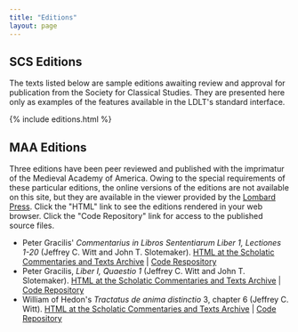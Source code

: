 ```yaml
---
title: "Editions"
layout: page
---
```


## SCS Editions

The texts listed below are sample editions awaiting review and approval for publication from the Society for Classical Studies. They are presented here only as examples of the features available in the LDLT's standard interface.

{% include editions.html %}

## MAA Editions

Three editions have been peer reviewed and published with the imprimatur of the Medieval Academy of America. Owing to the special requirements of these particular editions, the online versions of the editions are not available on this site, but they are available in the viewer provided by the [Lombard Press](https://lombardpress.org/). Click the "HTML" link to see the editions rendered in your web browser. Click the "Code Repository" link for access to the published source files.

- Peter Gracilis' _Commentarius in Libros Sententiarum Liber 1, Lectiones 1-20_ (Jeffrey C. Witt and John T. Slotemaker). [HTML at the Scholatic Commentaries and Texts Archive](https://scta.lombardpress.org/text?resourceid=http://scta.info/resource/graciliscommentary) 
\| [Code Respository](https://github.com/Library-of-Digital-Latin-Texts/MAA-Petrus-Gracilis-Liber-I-Quaestio-I)
- Peter Gracilis, _Liber I, Quaestio 1_ (Jeffrey C. Witt and John T. Slotemaker). [HTML at the Scholatic Commentaries and Texts Archive](https://scta.lombardpress.org/text?resourceid=http://scta.info/resource/pg-b1q1) \| [Code Repository](https://github.com/Library-of-Digital-Latin-Texts/MAA-Petrus-Gracilis-Liber-I-Quaestio-I)
- William of Hedon's _Tractatus de anima distinctio_ 3, chapter 6 (Jeffrey C. Witt). [HTML at the Scholatic Commentaries and Texts Archive](https://scta.lombardpress.org/text?resourceid=http://scta.info/resource/da-3-d3c6) \| [Code Repository](https://github.com/Library-of-Digital-Latin-Texts/maa-hedon-d3c6-reviewed-repo)
